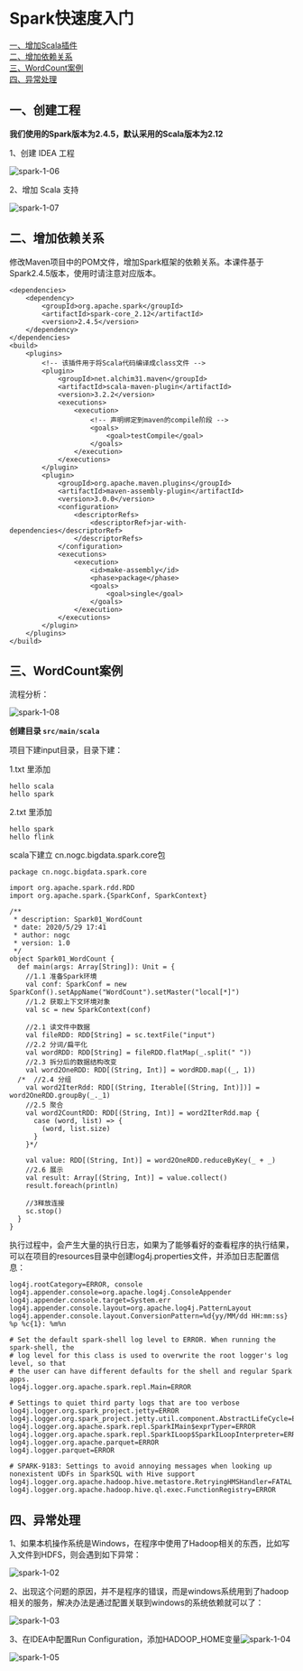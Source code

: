 # Spark快速度入门

<nav>
<a href="https://github.com/bigdata2018/BigData-Spark/blob/master/nodes/Spark%E5%BF%AB%E9%80%9F%E5%BA%A6%E5%85%A5%E9%97%A8.md#%E4%B8%80%E5%88%9B%E5%BB%BA%E5%B7%A5%E7%A8%8B">一、增加Scala插件</a><br/>
<a href="https://github.com/bigdata2018/BigData-Spark/blob/master/nodes/Spark%E5%BF%AB%E9%80%9F%E5%BA%A6%E5%85%A5%E9%97%A8.md#%E4%BA%8C%E5%A2%9E%E5%8A%A0%E4%BE%9D%E8%B5%96%E5%85%B3%E7%B3%BB">二、增加依赖关系</a><br/>
<a href="https://github.com/bigdata2018/BigData-Spark/blob/master/nodes/Spark%E5%BF%AB%E9%80%9F%E5%BA%A6%E5%85%A5%E9%97%A8.md#%E4%B8%89wordcount%E6%A1%88%E4%BE%8B">三、WordCount案例</a><br/>
<a href="https://github.com/bigdata2018/BigData-Spark/blob/master/nodes/Spark%E5%BF%AB%E9%80%9F%E5%BA%A6%E5%85%A5%E9%97%A8.md#%E5%9B%9B%E5%BC%82%E5%B8%B8%E5%A4%84%E7%90%86">四、异常处理</a><br/>
</nav>




## 一、创建工程

**我们使用的Spark版本为2.4.5，默认采用的Scala版本为2.12**

1、创建 IDEA 工程

![spark-1-06](https://github.com/bigdata2018/BigData-Spark/blob/master/picture/spark-1-06.png)

2、增加 Scala 支持

![spark-1-07](https://github.com/bigdata2018/BigData-Spark/blob/master/picture/spark-1-07.png)



## 二、增加依赖关系

修改Maven项目中的POM文件，增加Spark框架的依赖关系。本课件基于Spark2.4.5版本，使用时请注意对应版本。

```
<dependencies>
    <dependency>
        <groupId>org.apache.spark</groupId>
        <artifactId>spark-core_2.12</artifactId>
        <version>2.4.5</version>
    </dependency>
</dependencies>
<build>
    <plugins>
        <!-- 该插件用于将Scala代码编译成class文件 -->
        <plugin>
            <groupId>net.alchim31.maven</groupId>
            <artifactId>scala-maven-plugin</artifactId>
            <version>3.2.2</version>
            <executions>
                <execution>
                    <!-- 声明绑定到maven的compile阶段 -->
                    <goals>
                        <goal>testCompile</goal>
                    </goals>
                </execution>
            </executions>
        </plugin>
        <plugin>
            <groupId>org.apache.maven.plugins</groupId>
            <artifactId>maven-assembly-plugin</artifactId>
            <version>3.0.0</version>
            <configuration>
                <descriptorRefs>
                    <descriptorRef>jar-with-dependencies</descriptorRef>
                </descriptorRefs>
            </configuration>
            <executions>
                <execution>
                    <id>make-assembly</id>
                    <phase>package</phase>
                    <goals>
                        <goal>single</goal>
                    </goals>
                </execution>
            </executions>
        </plugin>
    </plugins>
</build>
```



## 三、WordCount案例

流程分析：

![spark-1-08](https://github.com/bigdata2018/BigData-Spark/blob/master/picture/spark-1-08.png)

**创建目录 `src/main/scala`** 

项目下建input目录，目录下建：

1.txt 里添加

```
hello scala
hello spark
```

2.txt 里添加

```
hello spark
hello flink
```

scala下建立 cn.nogc.bigdata.spark.core包

```
package cn.nogc.bigdata.spark.core

import org.apache.spark.rdd.RDD
import org.apache.spark.{SparkConf, SparkContext}

/**
 * description: Spark01_WordCount 
 * date: 2020/5/29 17:41 
 * author: nogc
 * version: 1.0 
 */
object Spark01_WordCount {
  def main(args: Array[String]): Unit = {
    //1.1 准备Spark环境
    val conf: SparkConf = new SparkConf().setAppName("WordCount").setMaster("local[*]")
    //1.2 获取上下文环境对象
    val sc = new SparkContext(conf)

    //2.1 读文件中数据
    val fileRDD: RDD[String] = sc.textFile("input")
    //2.2 分词/扁平化
    val wordRDD: RDD[String] = fileRDD.flatMap(_.split(" "))
    //2.3 拆分后的数据结构改变
    val word2OneRDD: RDD[(String, Int)] = wordRDD.map((_, 1))
  /*  //2.4 分组
    val word2IterRdd: RDD[(String, Iterable[(String, Int)])] = word2OneRDD.groupBy(_._1)
    //2.5 聚合
    val word2CountRDD: RDD[(String, Int)] = word2IterRdd.map {
      case (word, list) => {
        (word, list.size)
      }
    }*/

    val value: RDD[(String, Int)] = word2OneRDD.reduceByKey(_ + _)
    //2.6 展示
    val result: Array[(String, Int)] = value.collect()
    result.foreach(println)

    //3释放连接
    sc.stop()
  }
}
```

执行过程中，会产生大量的执行日志，如果为了能够看好的查看程序的执行结果，可以在项目的resources目录中创建log4j.properties文件，并添加日志配置信息：

```
log4j.rootCategory=ERROR, console
log4j.appender.console=org.apache.log4j.ConsoleAppender
log4j.appender.console.target=System.err
log4j.appender.console.layout=org.apache.log4j.PatternLayout
log4j.appender.console.layout.ConversionPattern=%d{yy/MM/dd HH:mm:ss} %p %c{1}: %m%n

# Set the default spark-shell log level to ERROR. When running the spark-shell, the
# log level for this class is used to overwrite the root logger's log level, so that
# the user can have different defaults for the shell and regular Spark apps.
log4j.logger.org.apache.spark.repl.Main=ERROR

# Settings to quiet third party logs that are too verbose
log4j.logger.org.spark_project.jetty=ERROR
log4j.logger.org.spark_project.jetty.util.component.AbstractLifeCycle=ERROR
log4j.logger.org.apache.spark.repl.SparkIMain$exprTyper=ERROR
log4j.logger.org.apache.spark.repl.SparkILoop$SparkILoopInterpreter=ERROR
log4j.logger.org.apache.parquet=ERROR
log4j.logger.parquet=ERROR

# SPARK-9183: Settings to avoid annoying messages when looking up nonexistent UDFs in SparkSQL with Hive support
log4j.logger.org.apache.hadoop.hive.metastore.RetryingHMSHandler=FATAL
log4j.logger.org.apache.hadoop.hive.ql.exec.FunctionRegistry=ERROR
```



## 四、异常处理

1、如果本机操作系统是Windows，在程序中使用了Hadoop相关的东西，比如写入文件到HDFS，则会遇到如下异常：

![spark-1-02](https://github.com/bigdata2018/BigData-Spark/blob/master/picture/spark-1-02.png)

2、出现这个问题的原因，并不是程序的错误，而是windows系统用到了hadoop相关的服务，解决办法是通过配置关联到windows的系统依赖就可以了：

![spark-1-03](https://github.com/bigdata2018/BigData-Spark/blob/master/picture/spark-1-03.png)

3、在IDEA中配置Run Configuration，添加HADOOP_HOME变量![spark-1-04](https://github.com/bigdata2018/BigData-Spark/blob/master/picture/spark-1-04.png)

![spark-1-05](https://github.com/bigdata2018/BigData-Spark/blob/master/picture/spark-1-05.png)
